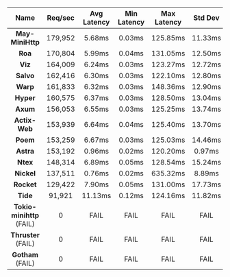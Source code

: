 |   **Name**   |   Req/sec   | Avg Latency | Min Latency | Max Latency | Std Dev | 95% | 99% | 99.9% |  # Requests | Transfer Rate |  # Errors |
|:------------:|:-----------:|:-----------:|:-----------:|:-----------:|:-----------:|:-----------:|:----:|:----:|:----:|:-----------:|:-----------:|
|**May-MiniHttp** |179,952|5.68ms|0.03ms|125.85ms|11.33ms|44.73ms|60.35ms|79.94ms|3,597,285|17.15MB/Sec|3297|
|**Roa** |170,804|5.99ms|0.04ms|131.05ms|12.50ms|47.73ms|60.27ms|77.52ms|3,412,299|14.32MB/Sec|3480|
|**Viz** |164,009|6.24ms|0.03ms|123.27ms|12.72ms|49.01ms|64.98ms|81.06ms|3,277,666|20.32MB/Sec|2775|
|**Salvo** |162,416|6.30ms|0.03ms|122.10ms|12.80ms|49.21ms|64.96ms|89.38ms|3,245,955|20.12MB/Sec|2980|
|**Warp** |161,833|6.32ms|0.03ms|148.36ms|12.90ms|49.17ms|62.99ms|80.68ms|3,234,786|19.89MB/Sec|3438|
|**Hyper** |160,575|6.37ms|0.03ms|128.50ms|13.04ms|50.05ms|65.11ms|78.24ms|3,209,247|13.46MB/Sec|2757|
|**Axum** |156,053|6.55ms|0.03ms|125.25ms|13.74ms|53.96ms|71.86ms|89.47ms|3,118,167|19.18MB/Sec|2547|
|**Actix-Web** |153,939|6.64ms|0.04ms|125.40ms|13.70ms|55.59ms|76.83ms|98.93ms|3,078,271|19.07MB/Sec|3173|
|**Poem** |153,259|6.67ms|0.03ms|125.03ms|14.46ms|57.65ms|76.16ms|94.48ms|3,063,010|18.98MB/Sec|3166|
|**Astra** |153,192|0.96ms|0.02ms|120.20ms|0.97ms|2.46ms|5.44ms|26.56ms|3,059,441|15.47MB/Sec|3191|
|**Ntex** |148,314|6.89ms|0.05ms|128.54ms|15.24ms|63.00ms|85.73ms|107.35ms|2,963,304|18.23MB/Sec|2949|
|**Nickel** |137,511|0.76ms|0.02ms|635.32ms|8.89ms|13.68ms|53.17ms|218.01ms|2,747,419|19.27MB/Sec|74310|
|**Rocket** |129,422|7.90ms|0.05ms|131.00ms|17.73ms|71.93ms|93.78ms|118.28ms|2,586,775|30.45MB/Sec|3398|
|**Tide** |91,921|11.13ms|0.12ms|124.16ms|11.82ms|43.35ms|57.28ms|71.16ms|1,837,182|11.29MB/Sec|2680|
|**Tokio-minihttp** (FAIL)|0|FAIL|FAIL|FAIL|FAIL|N/A|N/A|N/A|0|N/A|0|
|**Thruster** (FAIL)|0|FAIL|FAIL|FAIL|FAIL|N/A|N/A|N/A|0|N/A|0|
|**Gotham** (FAIL)|0|FAIL|FAIL|FAIL|FAIL|N/A|N/A|N/A|0|N/A|0|
